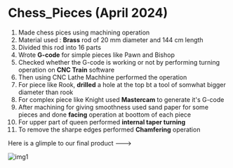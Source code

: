 # Chess_Pieces  (April 2024)

1. Made chess pices using machining operation
2. Material used : <b>Brass</b> rod of 20 mm diameter and 144 cm length
3. Divided this rod into 16 parts
4. Wrote <b>G-code</b> for simple pieces like Pawn and Bishop
5. Checked whether the G-code is working or not by performing turning operation on <b>CNC Train</b> software
6. Then using CNC Lathe Machhine performed the operation
7. For piece like Rook, <b>drilled</b> a hole at the top bt a tool of somwhat bigger diameter than rook
8. For complex piece like Knight used <b>Mastercam</b> to generate it's G-code
9. After machining for giving smoothness used sand paper for some pieces and done <b>facing</b> operation at boottom of each piece
10. For upper part of queen performed <b>internal taper turning</b>
11. To remove the sharpe edges performed <b>Chamfering</b> operation

Here is a glimple to our final product  --->

![img1](https://github.com/ajinkyapatil008/Chess_Pieces/assets/131551337/aa4df21f-b109-4f2a-b258-8cff8c193f60)

